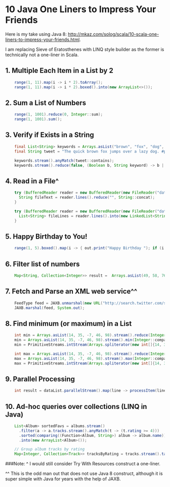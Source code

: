 10 Java One Liners to Impress Your Friends
==========================================

Here is my take using Java 8: http://mkaz.com/solog/scala/10-scala-one-liners-to-impress-your-friends.html.

I am replacing Sieve of Eratosthenes with LINQ style builder as the former is technically not a one-liner in Scala.


## 1. Multiple Each Item in a List by 2

```java
    range(1, 11).map(i -> i * 2).toArray();
    range(1, 11).map(i -> i * 2).boxed().into(new ArrayList<>());
```

## 2. Sum a List of Numbers

```java
    range(1, 1001).reduce(0, Integer::sum);
    range(1, 1001).sum();
```

## 3. Verify if Exists in a String

```java
    final List<String> keywords = Arrays.asList("brown", "fox", "dog", "pangram");
    final String tweet = "The quick brown fox jumps over a lazy dog. #pangram http://www.rinkworks.com/words/pangrams.shtml";

    keywords.stream().anyMatch(tweet::contains);
    keywords.stream().reduce(false, (Boolean b, String keyword) -> b || tweet.contains(keyword), (l, r) -> l || r);
```

## 4. Read in a File^

```java
    try (BufferedReader reader = new BufferedReader(new FileReader("data.txt"))) {
      String fileText = reader.lines().reduce("", String::concat);
    }

    try (BufferedReader reader = new BufferedReader(new FileReader("data.txt"))) {
      List<String> fileLines = reader.lines().into(new LinkedList<String>());
    }
```

## 5. Happy Birthday to You!

```java
    range(1, 5).boxed().map(i -> { out.print("Happy Birthday "); if (i == 3) return "dear NAME"; else return "to You"; }).forEach(out::println);
```

## 6. Filter list of numbers

```java
    Map<String, Collection<Integer>> result =  Arrays.asList(49, 58, 76, 82, 88, 90).stream().tabulate(groupBy(forPredicate((Predicate<Integer>) i -> i > 60, "passed", "failed")));
```

## 7. Fetch and Parse an XML web service^^

```java
    FeedType feed = JAXB.unmarshal(new URL("http://search.twitter.com/search.atom?&q=java8"), FeedType.class);
    JAXB.marshal(feed, System.out);
```

## 8. Find minimum (or maximum) in a List

```java
    int min = Arrays.asList(14, 35, -7, 46, 98).stream().reduce(Integer::min).get();
    min = Arrays.asList(14, 35, -7, 46, 98).stream().min(Integer::compare).get();
    min = PrimitiveStreams.intStream(Arrays.spliterator(new int[]{14, 35, -7, 46, 98}), StreamOpFlag.IS_SIZED).min().getAsInt();

    int max = Arrays.asList(14, 35, -7, 46, 98).stream().reduce(Integer::max).get();
    max = Arrays.asList(14, 35, -7, 46, 98).stream().max(Integer::compare).get();
    max = PrimitiveStreams.intStream(Arrays.spliterator(new int[]{14, 35, -7, 46, 98}), StreamOpFlag.IS_SIZED).max().getAsInt();
```

## 9. Parallel Processing

```java
    int result = dataList.parallelStream().map(line -> processItem(line)).sum();
```

## 10. Ad-hoc queries over collections (LINQ in Java)

```java
    List<Album> sortedFavs = albums.stream()
      .filter(a -> a.tracks.stream().anyMatch(t -> (t.rating >= 4)))
      .sorted(comparing((Function<Album, String>) album -> album.name))
      .into(new ArrayList<Album>());

    // Group album tracks by rating
    Map<Integer, Collection<Track>> tracksByRating = tracks.stream().tabulate(Tabulators.<Track, Integer>groupBy(Track::getRating));
```


###Note:
^ I would still consider Try With Resources construct a one-liner.

^^ This is the odd man out that does not use Java 8 construct, although it is super simple with Java for years with the help of JAXB.